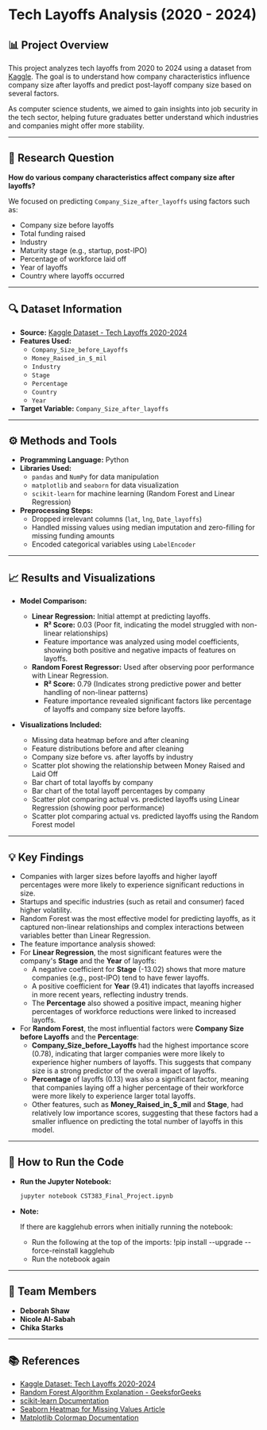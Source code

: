 # Tech Layoffs Analysis (2020 - 2024)

## 📊 Project Overview

This project analyzes tech layoffs from 2020 to 2024 using a dataset from [Kaggle](https://www.kaggle.com/datasets/ulrikeherold/tech-layoffs-2020-2024). The goal is to understand how company characteristics influence company size after layoffs and predict post-layoff company size based on several factors.

As computer science students, we aimed to gain insights into job security in the tech sector, helping future graduates better understand which industries and companies might offer more stability.

---

## 🎯 Research Question

**How do various company characteristics affect company size after layoffs?**  

We focused on predicting `Company_Size_after_layoffs` using factors such as:
- Company size before layoffs
- Total funding raised
- Industry
- Maturity stage (e.g., startup, post-IPO)
- Percentage of workforce laid off
- Year of layoffs
- Country where layoffs occurred

---

## 🔍 Dataset Information

- **Source:** [Kaggle Dataset - Tech Layoffs 2020-2024](https://www.kaggle.com/datasets/ulrikeherold/tech-layoffs-2020-2024)
- **Features Used:**
  - `Company_Size_before_Layoffs`
  - `Money_Raised_in_$_mil`
  - `Industry`
  - `Stage`
  - `Percentage`
  - `Country`
  - `Year`
- **Target Variable:** `Company_Size_after_layoffs`

---

## ⚙️ Methods and Tools

- **Programming Language:** Python
- **Libraries Used:**
  - `pandas` and `NumPy` for data manipulation
  - `matplotlib` and `seaborn` for data visualization
  - `scikit-learn` for machine learning (Random Forest and Linear Regression)
- **Preprocessing Steps:**
  - Dropped irrelevant columns (`lat`, `lng`, `Date_layoffs`)
  - Handled missing values using median imputation and zero-filling for missing funding amounts
  - Encoded categorical variables using `LabelEncoder`

---

## 📈 Results and Visualizations

- **Model Comparison:**
  - **Linear Regression:** Initial attempt at predicting layoffs.
    - **R² Score:** 0.03 (Poor fit, indicating the model struggled with non-linear relationships)
    - Feature importance was analyzed using model coefficients, showing both positive and negative impacts of features on layoffs.
  - **Random Forest Regressor:** Used after observing poor performance with Linear Regression.
    - **R² Score:** 0.79 (Indicates strong predictive power and better handling of non-linear patterns)
    - Feature importance revealed significant factors like percentage of layoffs and company size before layoffs.

- **Visualizations Included:**
  - Missing data heatmap before and after cleaning
  - Feature distributions before and after cleaning
  - Company size before vs. after layoffs by industry
  - Scatter plot showing the relationship between Money Raised and Laid Off
  - Bar chart of total layoffs by company
  - Bar chart of the total layoff percentages by company
  - Scatter plot comparing actual vs. predicted layoffs using Linear Regression (showing poor performance)
  - Scatter plot comparing actual vs. predicted layoffs using the Random Forest model

---

## 💡 Key Findings

- Companies with larger sizes before layoffs and higher layoff percentages were more likely to experience significant reductions in size.
- Startups and specific industries (such as retail and consumer) faced higher volatility.
- Random Forest was the most effective model for predicting layoffs, as it captured non-linear relationships and complex interactions between variables better than Linear Regression.
- The feature importance analysis showed:
- For **Linear Regression**, the most significant features were the company's **Stage** and the **Year** of layoffs:
  - A negative coefficient for **Stage** (-13.02) shows that more mature companies (e.g., post-IPO) tend to have fewer layoffs.
  - A positive coefficient for **Year** (9.41) indicates that layoffs increased in more recent years, reflecting industry trends.
  - The **Percentage** also showed a positive impact, meaning higher percentages of workforce reductions were linked to increased layoffs.
- For **Random Forest**, the most influential factors were **Company Size before Layoffs** and the **Percentage**:
  - **Company_Size_before_Layoffs** had the highest importance score (0.78), indicating that larger companies were more likely to experience higher numbers of layoffs. This suggests that company size is a strong predictor of the overall impact of layoffs.
  - **Percentage** of layoffs (0.13) was also a significant factor, meaning that companies laying off a higher percentage of their workforce were more likely to experience larger total layoffs.
  - Other features, such as **Money_Raised_in_$_mil** and **Stage**, had relatively low importance scores, suggesting that these factors had a smaller influence on predicting the total number of layoffs in this model.

---

## 🔗 How to Run the Code

- **Run the Jupyter Notebook:**
   ```bash
   jupyter notebook CST383_Final_Project.ipynb
- **Note:**
   
   If there are kagglehub errors when initially running the notebook:
   - Run the following at the top of the imports: !pip install --upgrade --force-reinstall kagglehub
   - Run the notebook again

---

## 👥 Team Members
- **Deborah Shaw**
- **Nicole Al-Sabah**
- **Chika Starks**

---

## 📚 References
- [Kaggle Dataset: Tech Layoffs 2020-2024](https://www.kaggle.com/datasets/ulrikeherold/tech-layoffs-2020-2024)
- [Random Forest Algorithm Explanation - GeeksforGeeks](https://www.geeksforgeeks.org/random-forest-algorithm-in-machine-learning/)
- [scikit-learn Documentation](https://scikit-learn.org/)
- [Seaborn Heatmap for Missing Values Article](https://medium.com/@HildaPosada/finding-and-visualizing-missing-data-in-python-using-missingno-and-seaborn-d4cf0452b9e9)
- [Matplotlib Colormap Documentation](https://matplotlib.org/stable/users/explain/colors/colormaps.html)
  
